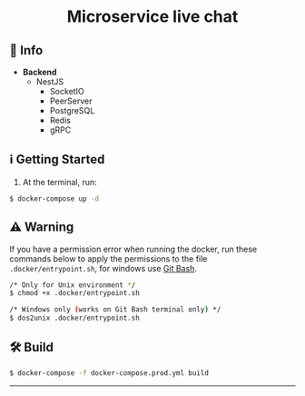 <h1 align="center">
  Microservice live chat
</h1>

## :memo: Info
  - **Backend**
    - NestJS
      * SocketIO
      * PeerServer
      * PostgreSQL
      * Redis
      * gRPC

## :information_source: Getting Started

1. At the terminal, run:

```bash
$ docker-compose up -d
```

## :warning: Warning

If you have a permission error when running the docker, run these commands below to apply the permissions to the file ``.docker/entrypoint.sh``, for windows use [Git Bash](https://gitforwindows.org/).

```bash
/* Only for Unix environment */
$ chmod +x .docker/entrypoint.sh

/* Windows only (works on Git Bash terminal only) */
$ dos2unix .docker/entrypoint.sh 
```

## :hammer_and_wrench: Build

```bash
$ docker-compose -f docker-compose.prod.yml build
```
---